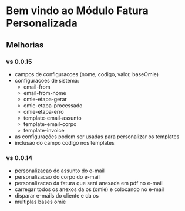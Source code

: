 # Bem vindo ao Módulo Fatura Personalizada

## Melhorias

### vs 0.0.15
  - campos de configuracoes (nome, codigo, valor, baseOmie)
  - configuracoes de sistema:
    - email-from
    - email-from-nome
    - omie-etapa-gerar
    - omie-etapa-processado
    - omie-etapa-erro
    - template-email-assunto
    - template-email-corpo
    - template-invoice
  - as configurações podem ser usadas para personalizar os templates
  - inclusao do campo codigo nos templates

### vs 0.0.14
 - personalizacao do assunto do e-mail
 - personalizacao do corpo do e-mail
 - personalizacao da fatura que será anexada em pdf no e-mail
 - carregar todos os anexos da os (omie) e colocando no e-mail
 - disparar e-mails do cliente e da os
 - multiplas bases omie